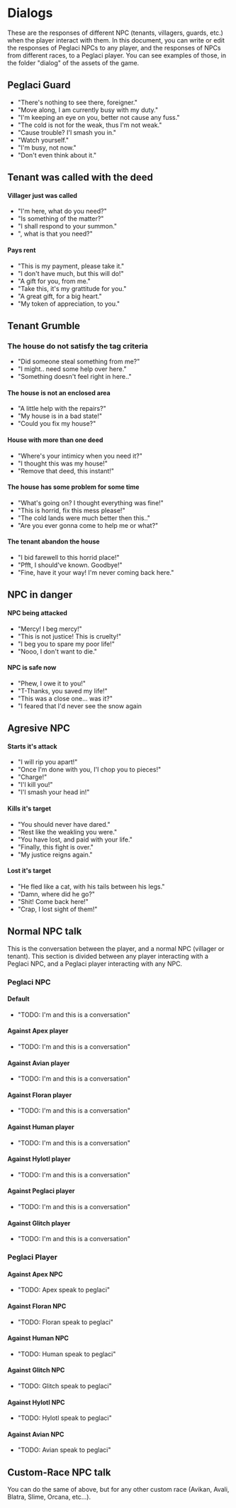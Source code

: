 # Dialogs
These are the responses of different NPC (tenants, villagers, guards, etc.) when the player interact with them. In this document, you can write or edit the responses of Peglaci NPCs to any player, and the responses of NPCs from different races, to a Peglaci player. You can see examples of those, in the folder "dialog" of the assets of the game.

## Peglaci Guard

* "There's nothing to see there, foreigner."
* "Move along, I am currently busy with my duty."
* "I'm keeping an eye on you, better not cause any fuss."
* "The cold is not for the weak, thus I'm not weak."
* "Cause trouble? I'l smash you in."
* "Watch yourself."
* "I'm busy, not now."
* "Don't even think about it."

## Tenant was called with the deed
#### Villager just was called
* "I'm here, what do you need?"
* "Is something of the matter?"
* "I <selfname> shall respond to your summon."
* "<playername>, what is that you need?"

#### Pays rent
* "This is my payment, please take it."
* "I don't have much, but this will do!"
* "A gift for you, from me."
* "Take this, it's my grattitude for you."
* "A great gift, for a big heart."
* "My token of appreciation, to you."

## Tenant Grumble
### The house do not satisfy the tag criteria
* "Did someone steal something from me?"
* "I might.. need some help over here."
* "Something doesn't feel right in here.."

#### The house is not an enclosed area
* "A little help with the repairs?"
* "My house is in a bad state!"
* "Could you fix my house?"

#### House with more than one deed
* "Where's your intimicy when you need it?"
* "I thought this was my house!"
* "Remove that deed, this instant!"

#### The house has some problem for some time
* "What's going on? I thought everything was fine!"
* "This is horrid, fix this mess please!"
* "The cold lands were much better then this.."
* "Are you ever gonna come to help me or what?"

#### The tenant abandon the house
* "I bid farewell to this horrid place!"
* "Pfft, I should've known. Goodbye!"
* "Fine, have it your way! I'm never coming back here."


## NPC in danger
#### NPC being attacked
* "Mercy! I beg mercy!"
* "This is not justice! This is cruelty!"
* "I beg you to spare my poor life!"
* "Nooo, I don't want to die."

#### NPC is safe now
* "Phew, I owe it to you!"
* "T-Thanks, you saved my life!"
* "This was a close one... was it?"
* "I feared that I'd never see the snow again


## Agresive NPC
#### Starts it's attack
* "I will rip you apart!"
* "Once I'm done with you, I'l chop you to pieces!"
* "Charge!"
* "I'l kill you!"
* "I'l smash your head in!"

#### Kills it's target
* "You should never have dared."
* "Rest like the weakling you were."
* "You have lost, and paid with your life."
* "Finally, this fight is over."
* "My justice reigns again."

#### Lost it's target
* "He fled like a cat, with his tails between his legs."
* "Damn, where did he go?"
* "Shit! Come back here!"
* "Crap, I lost sight of them!"


## Normal NPC talk
This is the conversation between the player, and a normal NPC (villager or tenant). This section is divided between any player interacting with a Peglaci NPC, and a Peglaci player interacting with any NPC.

### Peglaci NPC
#### Default
* "TODO: I'm <selfname> and this is a conversation"

#### Against Apex player
* "TODO: I'm <selfname> and this is a conversation"

#### Against Avian player
* "TODO: I'm <selfname> and this is a conversation"

#### Against Floran player
* "TODO: I'm <selfname> and this is a conversation"

#### Against Human player
* "TODO: I'm <selfname> and this is a conversation"

#### Against Hylotl player
* "TODO: I'm <selfname> and this is a conversation"

#### Against Peglaci player
* "TODO: I'm <selfname> and this is a conversation"

#### Against Glitch player
* "TODO: I'm <selfname> and this is a conversation"


### Peglaci Player
#### Against Apex NPC
* "TODO: Apex speak to peglaci"

#### Against Floran NPC
* "TODO: Floran speak to peglaci"

#### Against Human NPC
* "TODO: Human speak to peglaci"

#### Against Glitch NPC
* "TODO: Glitch speak to peglaci"

#### Against Hylotl NPC
* "TODO: Hylotl speak to peglaci"

#### Against Avian NPC
* "TODO: Avian speak to peglaci"


## Custom-Race NPC talk
You can do the same of above, but for any other custom race (Avikan, Avali, Blatra, Slime, Orcana, etc...). 
